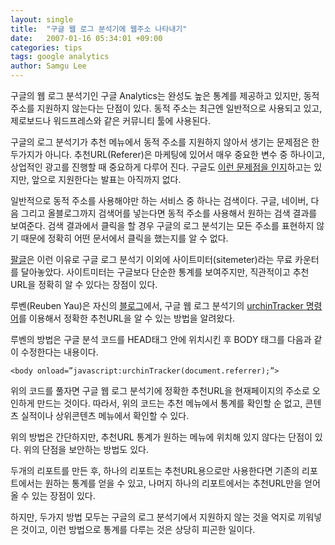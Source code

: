 ```yaml
---
layout: single
title:  "구글 웹 로그 분석기에 웹주소 나타내기"
date:   2007-01-16 05:34:01 +09:00
categories: tips
tags: google analytics
author: Samgu Lee
---
```

구글의 웹 로그 분석기인 구글 Analytics는 완성도 높은 통계를 제공하고 있지만, 동적 주소를 지원하지 않는다는 단점이 있다. 동적 주소는 최근엔 일반적으로 사용되고 있고, 제로보드나 워드프레스와 같은 커뮤니티 툴에 사용된다.

구글의 로그 분석기가 추천 메뉴에서 동적 주소를 지원하지 않아서 생기는 문제점은 한두가지가 아니다. 추천URL(Referer)은 마케팅에 있어서 매우 중요한 변수 중 하나이고, 상업적인 광고를 진행할 때 중요하게 다루어 진다. 구글도 [이런 문제점을 인지](http://analytics.blogspot.com/2006/11/tip-cross-segment-for-bloggers_12.html)하고는 있지만, 앞으로 지원한다는 발표는 아직까지 없다.

일반적으로 동적 주소를 사용해야만 하는 서비스 중 하나는 검색이다. 구글, 네이버, 다음 그리고 올블로그까지 검색어를 넣는다면 동적 주소를 사용해서 원하는 검색 결과를 보여준다. 검색 결과에서 클릭을 할 경우 구글의 로그 분석기는 모든 주소를 표현하지 않기 때문에 정확히 어떤 문서에서 클릭을 했는지를 알 수 없다.

[팔글](https://palgle.com)은 이런 이유로 구글 로그 분석기 이외에 사이트미터(sitemeter)라는 무료 카운터를 달아놓았다. 사이트미터는 구글보다 단순한 통계를 보여주지만, 직관적이고 추천URL을 정확히 알 수 있다는 장점이 있다.

루벤(Reuben Yau)은 자신의 [블로그](http://www.reubenyau.com/google-analytics-hack-obtaining-full-referring-url/)에서, 구글 웹 로그 분석기의 [urchinTracker 명령어](http://www.google.com/support/analytics/bin/answer.py?answer=27229)를 이용해서 정확한 추천URL을 알 수 있는 방법을 알려왔다.

루벤의 방법은 구글 분석 코드를 HEAD태그 안에 위치시킨 후 BODY 태그를 다음과 같이 수정한다는 내용이다.

```htl
<body onload=”javascript:urchinTracker(document.referrer);”>
```

위의 코드를 풀자면 구글 웹 로그 분석기에 정확한 추천URL을 현재페이지의 주소로 오인하게 만드는 것이다. 따라서, 위의 코드는 추천 메뉴에서 통계를 확인할 순 없고, 콘텐츠 실적이나 상위콘텐츠 메뉴에서 확인할 수 있다.

위의 방법은 간단하지만, 추천URL 통계가 원하는 메뉴에 위치해 있지 않다는 단점이 있다. 위의 단점을 보안하는 방법도 있다.

두개의 리포트를 만든 후, 하나의 리포트는 추천URL용으로만 사용한다면 기존의 리포트에서는 원하는 통계를 얻을 수 있고, 나머지 하나의 리포트에서는 추천URL만을 얻어 올 수 있는 장점이 있다.

하지만, 두가지 방법 모두는 구글의 로그 분석기에서 지원하지 않는 것을 억지로 끼워넣은 것이고, 이런 방법으로 통계를 다루는 것은 상당히 피곤한 일이다.
